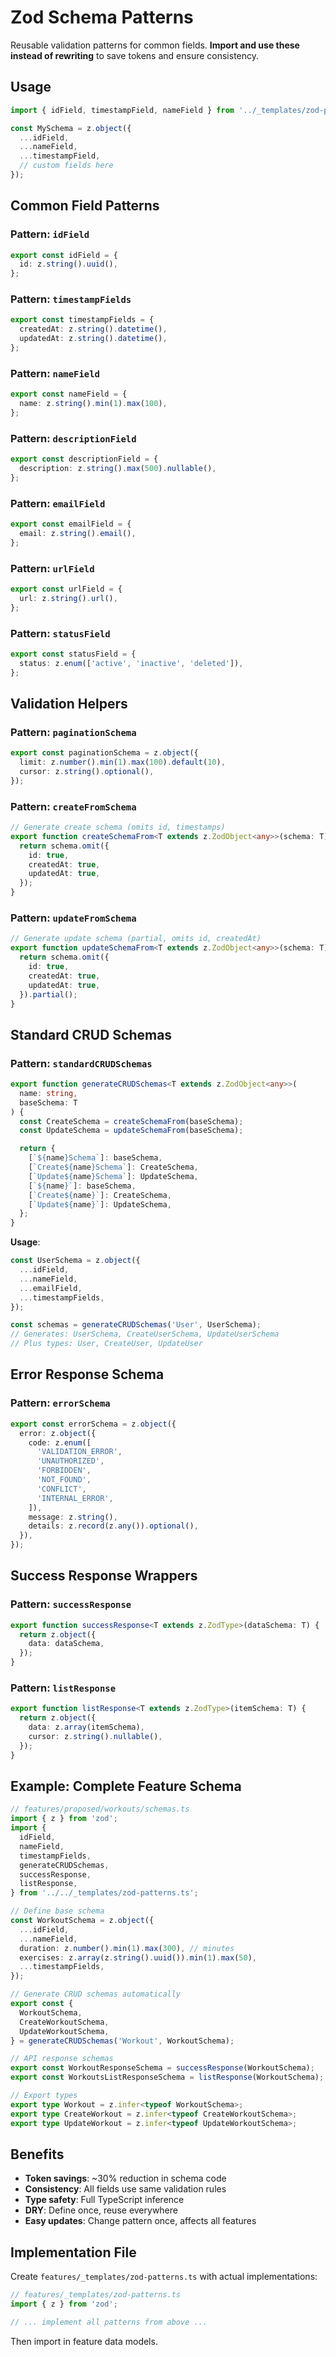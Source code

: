 # Zod Schema Patterns

Reusable validation patterns for common fields. **Import and use these instead of rewriting** to save tokens and ensure consistency.

## Usage

```typescript
import { idField, timestampField, nameField } from '../_templates/zod-patterns.ts';

const MySchema = z.object({
  ...idField,
  ...nameField,
  ...timestampField,
  // custom fields here
});
```

## Common Field Patterns

### Pattern: `idField`
```typescript
export const idField = {
  id: z.string().uuid(),
};
```

### Pattern: `timestampFields`
```typescript
export const timestampFields = {
  createdAt: z.string().datetime(),
  updatedAt: z.string().datetime(),
};
```

### Pattern: `nameField`
```typescript
export const nameField = {
  name: z.string().min(1).max(100),
};
```

### Pattern: `descriptionField`
```typescript
export const descriptionField = {
  description: z.string().max(500).nullable(),
};
```

### Pattern: `emailField`
```typescript
export const emailField = {
  email: z.string().email(),
};
```

### Pattern: `urlField`
```typescript
export const urlField = {
  url: z.string().url(),
};
```

### Pattern: `statusField`
```typescript
export const statusField = {
  status: z.enum(['active', 'inactive', 'deleted']),
};
```

## Validation Helpers

### Pattern: `paginationSchema`
```typescript
export const paginationSchema = z.object({
  limit: z.number().min(1).max(100).default(10),
  cursor: z.string().optional(),
});
```

### Pattern: `createFromSchema`
```typescript
// Generate create schema (omits id, timestamps)
export function createSchemaFrom<T extends z.ZodObject<any>>(schema: T) {
  return schema.omit({
    id: true,
    createdAt: true,
    updatedAt: true,
  });
}
```

### Pattern: `updateFromSchema`
```typescript
// Generate update schema (partial, omits id, createdAt)
export function updateSchemaFrom<T extends z.ZodObject<any>>(schema: T) {
  return schema.omit({
    id: true,
    createdAt: true,
    updatedAt: true,
  }).partial();
}
```

## Standard CRUD Schemas

### Pattern: `standardCRUDSchemas`

```typescript
export function generateCRUDSchemas<T extends z.ZodObject<any>>(
  name: string,
  baseSchema: T
) {
  const CreateSchema = createSchemaFrom(baseSchema);
  const UpdateSchema = updateSchemaFrom(baseSchema);

  return {
    [`${name}Schema`]: baseSchema,
    [`Create${name}Schema`]: CreateSchema,
    [`Update${name}Schema`]: UpdateSchema,
    [`${name}`]: baseSchema,
    [`Create${name}`]: CreateSchema,
    [`Update${name}`]: UpdateSchema,
  };
}
```

**Usage**:
```typescript
const UserSchema = z.object({
  ...idField,
  ...nameField,
  ...emailField,
  ...timestampFields,
});

const schemas = generateCRUDSchemas('User', UserSchema);
// Generates: UserSchema, CreateUserSchema, UpdateUserSchema
// Plus types: User, CreateUser, UpdateUser
```

## Error Response Schema

### Pattern: `errorSchema`
```typescript
export const errorSchema = z.object({
  error: z.object({
    code: z.enum([
      'VALIDATION_ERROR',
      'UNAUTHORIZED',
      'FORBIDDEN',
      'NOT_FOUND',
      'CONFLICT',
      'INTERNAL_ERROR',
    ]),
    message: z.string(),
    details: z.record(z.any()).optional(),
  }),
});
```

## Success Response Wrappers

### Pattern: `successResponse`
```typescript
export function successResponse<T extends z.ZodType>(dataSchema: T) {
  return z.object({
    data: dataSchema,
  });
}
```

### Pattern: `listResponse`
```typescript
export function listResponse<T extends z.ZodType>(itemSchema: T) {
  return z.object({
    data: z.array(itemSchema),
    cursor: z.string().nullable(),
  });
}
```

## Example: Complete Feature Schema

```typescript
// features/proposed/workouts/schemas.ts
import { z } from 'zod';
import {
  idField,
  nameField,
  timestampFields,
  generateCRUDSchemas,
  successResponse,
  listResponse,
} from '../../_templates/zod-patterns.ts';

// Define base schema
const WorkoutSchema = z.object({
  ...idField,
  ...nameField,
  duration: z.number().min(1).max(300), // minutes
  exercises: z.array(z.string().uuid()).min(1).max(50),
  ...timestampFields,
});

// Generate CRUD schemas automatically
export const {
  WorkoutSchema,
  CreateWorkoutSchema,
  UpdateWorkoutSchema,
} = generateCRUDSchemas('Workout', WorkoutSchema);

// API response schemas
export const WorkoutResponseSchema = successResponse(WorkoutSchema);
export const WorkoutsListResponseSchema = listResponse(WorkoutSchema);

// Export types
export type Workout = z.infer<typeof WorkoutSchema>;
export type CreateWorkout = z.infer<typeof CreateWorkoutSchema>;
export type UpdateWorkout = z.infer<typeof UpdateWorkoutSchema>;
```

## Benefits

- **Token savings**: ~30% reduction in schema code
- **Consistency**: All fields use same validation rules
- **Type safety**: Full TypeScript inference
- **DRY**: Define once, reuse everywhere
- **Easy updates**: Change pattern once, affects all features

## Implementation File

Create `features/_templates/zod-patterns.ts` with actual implementations:

```typescript
// features/_templates/zod-patterns.ts
import { z } from 'zod';

// ... implement all patterns from above ...
```

Then import in feature data models.

